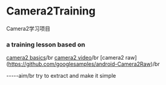 # Camera2Training
Camera2学习项目


### a training lesson based on 
[camera2 basics](https://github.com/googlesamples/android-Camera2Basic)/br
[camera2 video](https://github.com/googlesamples/android-Camera2Video)/br
[camera2 raw] (https://github.com/googlesamples/android-Camera2Raw)/br


-----aim/br
try to extract and make it simple

